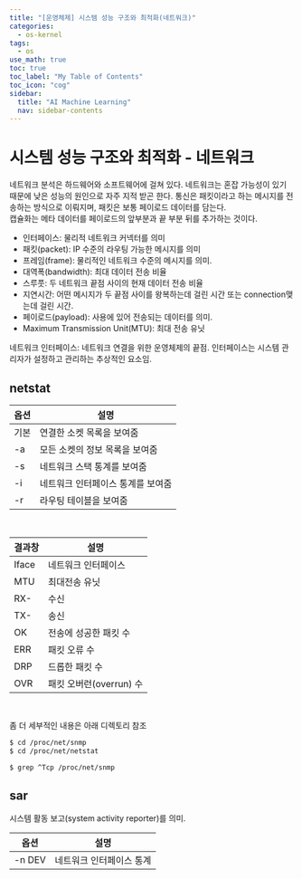 ```yaml
---
title: "[운영체제] 시스템 성능 구조와 최적화(네트워크)" 
categories:
  - os-kernel
tags:
  - os
use_math: true
toc: true
toc_label: "My Table of Contents"
toc_icon: "cog"
sidebar:
  title: "AI Machine Learning"
  nav: sidebar-contents
---
```


# 시스템 성능 구조와 최적화 - 네트워크

네트워크 분석은 하드웨어와 소프트웨어에 걸쳐 있다. 
네트워크는 혼잡 가능성이 있기 때문에 낮은 성능의 원인으로 자주 지적 받곤 한다. 
통신은 패킷이라고 하는 메시지를 전송하는 방식으로 이뤄지며, 
패킷은 보통 페이로드 데이터를 담는다.  
캡슐화는 메타 데이터를 페이로드의 앞부분과 끝 부분 뒤를 추가하는 것이다. 

* 인터페이스: 물리적 네트워크 커넥터를 의미
* 패킷(packet): IP 수준의 라우팅 가능한 메시지를 의미
* 프레임(frame): 물리적인 네트워크 수준의 메시지를 의미. 
* 대역폭(bandwidth): 최대 데이터 전송 비율
* 스루풋: 두 네트워크 끝점 사이의 현재 데이터 전송 비율
* 지연시간: 어떤 메시지가 두 끝점 사이를 왕복하는데 걸린 시간 또는 connection맺는데 걸린 시간. 
* 페이로드(payload): 사용에 있어 전송되는 데이터를 의미. 
* Maximum Transmission Unit(MTU): 최대 전송 유닛

네트워크 인터페이스: 네트워크 연결을 위한 운영체제의 끝점. 
인터페이스는 시스템 관리자가 설정하고 관리하는 추상적인 요소임. 


## netstat 

옵션 | 설명
----|------
기본 | 연결한 소켓 목록을 보여줌
-a | 모든 소켓의 정보 목록을 보여줌
-s | 네트워크 스택 통계를 보여줌
-i | 네트워크 인터페이스 통계를 보여줌
-r | 라우팅 테이블을 보여줌

<br />

결과창 | 설명
-------|-----
Iface | 네트워크 인터페이스
MTU | 최대전송 유닛
RX- | 수신
TX- | 송신 
OK | 전송에 성공한 패킷 수
ERR | 패킷 오류 수
DRP | 드롭한 패킷 수
OVR | 패킷 오버런(overrun) 수

<br />

좀 더 세부적인 내용은 아래 디렉토리 참조

```bash
$ cd /proc/net/snmp
$ cd /proc/net/netstat

$ grep ^Tcp /proc/net/snmp
```

## sar

시스템 활동 보고(system activity reporter)를 의미. 

옵션 | 설명
-----|-----
\-n DEV | 네트워크 인터페이스 통계
